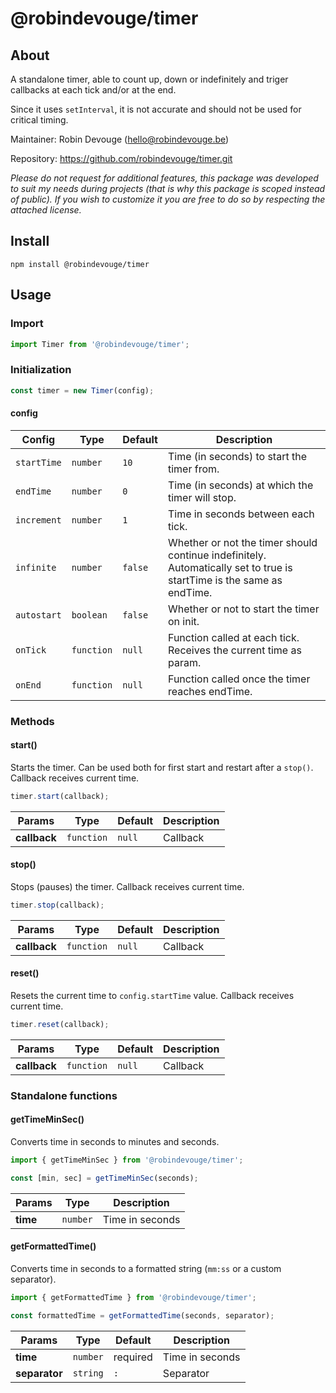 # @robindevouge/timer

## About

A standalone timer, able to count up, down or indefinitely and triger callbacks at each tick and/or at the end.

Since it uses `setInterval`, it is not accurate and should not be used for critical timing.

Maintainer: Robin Devouge (hello@robindevouge.be)

Repository: https://github.com/robindevouge/timer.git

_Please do not request for additional features, this package was developed to suit my needs during projects (that is why this package is scoped instead of public). If you wish to customize it you are free to do so by respecting the attached license._

## Install

```console
npm install @robindevouge/timer
```

## Usage

### Import

```javascript
import Timer from '@robindevouge/timer';
```

### Initialization

```javascript
const timer = new Timer(config);
```

#### **config**

| Config      | Type       | Default | Description                                                                                                           |
| ----------- | ---------- | ------- | --------------------------------------------------------------------------------------------------------------------- |
| `startTime` | `number`   | `10`    | Time (in seconds) to start the timer from.                                                                            |
| `endTime`   | `number`   | `0`     | Time (in seconds) at which the timer will stop.                                                                       |
| `increment` | `number`   | `1`     | Time in seconds between each tick.                                                                                    |
| `infinite`  | `number`   | `false` | Whether or not the timer should continue indefinitely. Automatically set to true is startTime is the same as endTime. |
| `autostart` | `boolean`  | `false` | Whether or not to start the timer on init.                                                                            |
| `onTick`    | `function` | `null`  | Function called at each tick. Receives the current time as param.                                                     |
| `onEnd`     | `function` | `null`  | Function called once the timer reaches endTime.                                                                       |

### Methods

#### start()

Starts the timer. Can be used both for first start and restart after a `stop()`. Callback receives current time.

```javascript
timer.start(callback);
```

| Params       | Type       | Default | Description |
| ------------ | ---------- | ------- | ----------- |
| **callback** | `function` | `null`  | Callback    |

#### stop()

Stops (pauses) the timer. Callback receives current time.

```javascript
timer.stop(callback);
```

| Params       | Type       | Default | Description |
| ------------ | ---------- | ------- | ----------- |
| **callback** | `function` | `null`  | Callback    |

#### reset()

Resets the current time to `config.startTime` value. Callback receives current time.

```javascript
timer.reset(callback);
```

| Params       | Type       | Default | Description |
| ------------ | ---------- | ------- | ----------- |
| **callback** | `function` | `null`  | Callback    |

### Standalone functions

#### getTimeMinSec()

Converts time in seconds to minutes and seconds.

```javascript
import { getTimeMinSec } from '@robindevouge/timer';

const [min, sec] = getTimeMinSec(seconds);
```

| Params   | Type     | Description     |
| -------- | -------- | --------------- |
| **time** | `number` | Time in seconds |

#### getFormattedTime()

Converts time in seconds to a formatted string (`mm:ss` or a custom separator).

```javascript
import { getFormattedTime } from '@robindevouge/timer';

const formattedTime = getFormattedTime(seconds, separator);
```

| Params        | Type     | Default  | Description     |
| ------------- | -------- | -------- | --------------- |
| **time**      | `number` | required | Time in seconds |
| **separator** | `string` | `:`      | Separator       |
